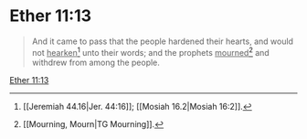 # Ether 11:13

> And it came to pass that the people hardened their hearts, and would not <u>hearken</u>[^a] unto their words; and the prophets <u>mourned</u>[^b] and withdrew from among the people.

[Ether 11:13](https://www.churchofjesuschrist.org/study/scriptures/bofm/ether/11?lang=eng&id=p13#p13)


[^a]: [[Jeremiah 44.16|Jer. 44:16]]; [[Mosiah 16.2|Mosiah 16:2]].  
[^b]: [[Mourning, Mourn|TG Mourning]].  
